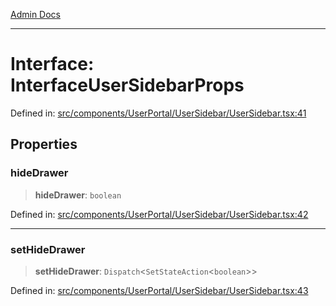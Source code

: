[Admin Docs](/)

***

# Interface: InterfaceUserSidebarProps

Defined in: [src/components/UserPortal/UserSidebar/UserSidebar.tsx:41](https://github.com/PalisadoesFoundation/talawa-admin/blob/main/src/components/UserPortal/UserSidebar/UserSidebar.tsx#L41)

## Properties

### hideDrawer

> **hideDrawer**: `boolean`

Defined in: [src/components/UserPortal/UserSidebar/UserSidebar.tsx:42](https://github.com/PalisadoesFoundation/talawa-admin/blob/main/src/components/UserPortal/UserSidebar/UserSidebar.tsx#L42)

***

### setHideDrawer

> **setHideDrawer**: `Dispatch`\<`SetStateAction`\<`boolean`\>\>

Defined in: [src/components/UserPortal/UserSidebar/UserSidebar.tsx:43](https://github.com/PalisadoesFoundation/talawa-admin/blob/main/src/components/UserPortal/UserSidebar/UserSidebar.tsx#L43)
